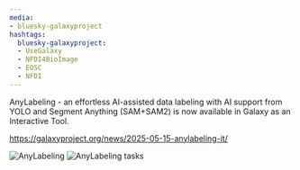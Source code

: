 ```yaml
---
media:
- bluesky-galaxyproject
hashtags:
  bluesky-galaxyproject:
  - UseGalaxy
  - NFDI4BioImage
  - EOSC
  - NFDI
---
```

AnyLabeling - an effortless AI-assisted data labeling with AI support from YOLO and Segment Anything (SAM+SAM2) is now available in Galaxy as an Interactive Tool.

https://galaxyproject.org/news/2025-05-15-anylabeling-it/

![AnyLabeling](https://galaxyproject.org/images/galaxy-anylabeling.png)
![AnyLabeling tasks](https://galaxyproject.org/images/galaxy-anylabeling-tasks.png)
